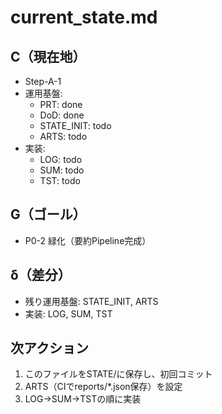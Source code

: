 # current_state.md

## C（現在地）
- Step-A-1
- 運用基盤:
  - PRT: done
  - DoD: done
  - STATE_INIT: todo
  - ARTS: todo
- 実装:
  - LOG: todo
  - SUM: todo
  - TST: todo

## G（ゴール）
- P0-2 緑化（要約Pipeline完成）

## δ（差分）
- 残り運用基盤: STATE_INIT, ARTS
- 実装: LOG, SUM, TST

## 次アクション
1. このファイルをSTATE/に保存し、初回コミット
2. ARTS（CIでreports/*.json保存）を設定
3. LOG→SUM→TSTの順に実装
